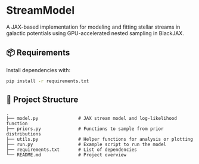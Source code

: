 # StreamModel

A JAX-based implementation for modeling and fitting stellar streams in galactic potentials using GPU-accelerated nested sampling in BlackJAX.

## 📦 Requirements

Install dependencies with:

```bash
pip install -r requirements.txt
```

## 📁 Project Structure

```
.
├── model.py               # JAX stream model and log-likelihood function
├── priors.py              # Functions to sample from prior distributions
├── utils.py               # Helper functions for analysis or plotting
├── run.py                 # Example script to run the model
├── requirements.txt       # List of dependencies
└── README.md              # Project overview
```